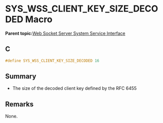 # SYS\_WSS\_CLIENT\_KEY\_SIZE\_DECODED Macro

**Parent topic:**[Web Socket Server System Service Interface](GUID-9DCBB817-ECC8-46C6-954B-F6B0D8F5C0BC.md)

## C

```c
#define SYS_WSS_CLIENT_KEY_SIZE_DECODED 16

```

## Summary

-   The size of the decoded client key defined by the RFC 6455


## Remarks

None.

